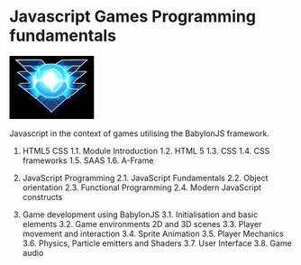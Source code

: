 # Javascript Games Programming fundamentals

![logo](JGF_badge.png) 

Javascript in the context of games utilising the BabylonJS framework.

1. HTML5 CSS
1.1.	Module Introduction
1.2.	HTML 5
1.3.	CSS 
1.4.	CSS frameworks
1.5.	SAAS
1.6.	A-Frame

2.	JavaScript Programming 
2.1.	JavaScript Fundamentals
2.2.	Object orientation
2.3.	Functional Programming
2.4.	Modern JavaScript constructs

3.	Game development using BabylonJS
3.1.	Initialisation and basic elements 
3.2.	Game environments 2D and 3D scenes
3.3.	Player movement and interaction 
3.4.	Sprite Animation
3.5.	Player Mechanics
3.6.	Physics, Particle emitters and Shaders
3.7.	User Interface
3.8.	Game audio

